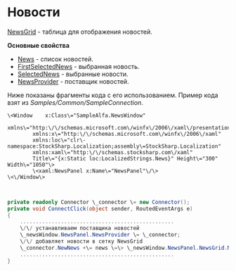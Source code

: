 # Новости

[NewsGrid](../api/StockSharp.Xaml.NewsGrid.html) \- таблица для отображения новостей. 

**Основные свойства**

- [News](../api/StockSharp.Xaml.NewsGrid.News.html) \- список новостей.
- [FirstSelectedNews](../api/StockSharp.Xaml.NewsGrid.FirstSelectedNews.html) \- выбранная новость.
- [SelectedNews](../api/StockSharp.Xaml.NewsGrid.SelectedNews.html) \- выбранные новости.
- [NewsProvider](../api/StockSharp.Xaml.NewsGrid.NewsProvider.html) \- поставщик новостей.

Ниже показаны фрагменты кода с его использованием. Пример кода взят из *Samples\/Common\/SampleConnection*. 

```xaml
\<Window	x:Class\="SampleAlfa.NewsWindow"
		xmlns\="http:\/\/schemas.microsoft.com\/winfx\/2006\/xaml\/presentation"
		xmlns:x\="http:\/\/schemas.microsoft.com\/winfx\/2006\/xaml"
		xmlns:loc\="clr\-namespace:StockSharp.Localization;assembly\=StockSharp.Localization"
		xmlns:xaml\="http:\/\/schemas.stocksharp.com\/xaml"
		Title\="{x:Static loc:LocalizedStrings.News}" Height\="300" Width\="1050"\>
	    \<xaml:NewsPanel x:Name\="NewsPanel"\/\>
\<\/Window\>
	  				
```
```cs
					  
private readonly Connector \_connector \= new Connector();
private void ConnectClick(object sender, RoutedEventArgs e)
{
	.................................................
	\/\/ устанавливаем поставщика новостей
	\_newsWindow.NewsPanel.NewsProvider \= \_connector;
	\/\/ добавляет новости в сетку NewsGrid
	\_connector.NewNews +\= news \=\> \_newsWindow.NewsPanel.NewsGrid.News.Add(news);
	.................................................
}
	  				
```
